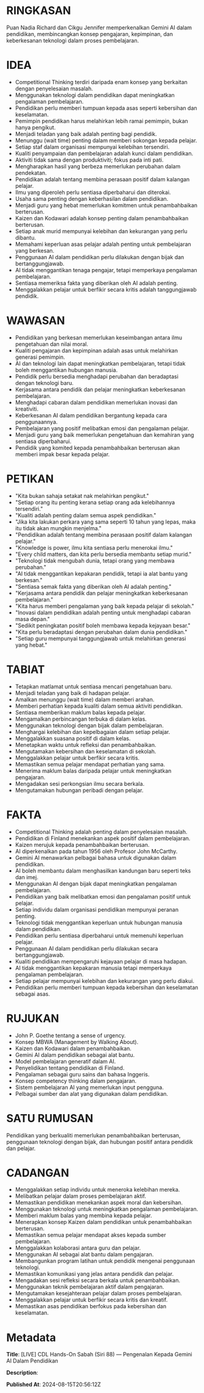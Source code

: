 # RINGKASAN
Puan Nadia Richard dan Cikgu Jennifer memperkenalkan Gemini AI dalam pendidikan, membincangkan konsep pengajaran, kepimpinan, dan keberkesanan teknologi dalam proses pembelajaran.

# IDEA
- Competitional Thinking terdiri daripada enam konsep yang berkaitan dengan penyelesaian masalah.
- Menggunakan teknologi dalam pendidikan dapat meningkatkan pengalaman pembelajaran.
- Pendidikan perlu memberi tumpuan kepada asas seperti kebersihan dan keselamatan.
- Pemimpin pendidikan harus melahirkan lebih ramai pemimpin, bukan hanya pengikut.
- Menjadi teladan yang baik adalah penting bagi pendidik.
- Menunggu (wait time) penting dalam memberi sokongan kepada pelajar.
- Setiap staf dalam organisasi mempunyai kelebihan tersendiri.
- Kualiti penyampaian dan pembelajaran adalah kunci dalam pendidikan.
- Aktiviti tidak sama dengan produktiviti; fokus pada inti pati.
- Mengharapkan hasil yang berbeza memerlukan perubahan dalam pendekatan.
- Pendidikan adalah tentang membina perasaan positif dalam kalangan pelajar.
- Ilmu yang diperoleh perlu sentiasa diperbaharui dan diterokai.
- Usaha sama penting dengan keberhasilan dalam pendidikan.
- Menjadi guru yang hebat memerlukan komitmen untuk penambahbaikan berterusan.
- Kaizen dan Kodawari adalah konsep penting dalam penambahbaikan berterusan.
- Setiap anak murid mempunyai kelebihan dan kekurangan yang perlu dibantu.
- Memahami keperluan asas pelajar adalah penting untuk pembelajaran yang berkesan.
- Penggunaan AI dalam pendidikan perlu dilakukan dengan bijak dan bertanggungjawab.
- AI tidak menggantikan tenaga pengajar, tetapi memperkaya pengalaman pembelajaran.
- Sentiasa memeriksa fakta yang diberikan oleh AI adalah penting.
- Menggalakkan pelajar untuk berfikir secara kritis adalah tanggungjawab pendidik.

# WAWASAN
- Pendidikan yang berkesan memerlukan keseimbangan antara ilmu pengetahuan dan nilai moral.
- Kualiti pengajaran dan kepimpinan adalah asas untuk melahirkan generasi pemimpin.
- AI dan teknologi lain dapat meningkatkan pembelajaran, tetapi tidak boleh menggantikan hubungan manusia.
- Pendidik perlu bersedia menghadapi perubahan dan beradaptasi dengan teknologi baru.
- Kerjasama antara pendidik dan pelajar meningkatkan keberkesanan pembelajaran.
- Menghadapi cabaran dalam pendidikan memerlukan inovasi dan kreativiti.
- Keberkesanan AI dalam pendidikan bergantung kepada cara penggunaannya.
- Pembelajaran yang positif melibatkan emosi dan pengalaman pelajar.
- Menjadi guru yang baik memerlukan pengetahuan dan kemahiran yang sentiasa diperbaharui.
- Pendidik yang komited kepada penambahbaikan berterusan akan memberi impak besar kepada pelajar.

# PETIKAN
- "Kita bukan sahaja setakat nak melahirkan pengikut."
- "Setiap orang itu penting kerana setiap orang ada kelebihannya tersendiri."
- "Kualiti adalah penting dalam semua aspek pendidikan."
- "Jika kita lakukan perkara yang sama seperti 10 tahun yang lepas, maka itu tidak akan mungkin menjelma."
- "Pendidikan adalah tentang membina perasaan positif dalam kalangan pelajar."
- "Knowledge is power, ilmu kita sentiasa perlu menerokai ilmu."
- "Every child matters, dan kita perlu bersedia membantu setiap murid."
- "Teknologi tidak mengubah dunia, tetapi orang yang membawa perubahan."
- "AI tidak menggantikan kepakaran pendidik, tetapi ia alat bantu yang berkesan."
- "Sentiasa semak fakta yang diberikan oleh AI adalah penting."
- "Kerjasama antara pendidik dan pelajar meningkatkan keberkesanan pembelajaran."
- "Kita harus memberi pengalaman yang baik kepada pelajar di sekolah."
- "Inovasi dalam pendidikan adalah penting untuk menghadapi cabaran masa depan."
- "Sedikit peningkatan positif boleh membawa kepada kejayaan besar."
- "Kita perlu beradaptasi dengan perubahan dalam dunia pendidikan."
- "Setiap guru mempunyai tanggungjawab untuk melahirkan generasi yang hebat."

# TABIAT
- Tetapkan matlamat untuk sentiasa mencari pengetahuan baru.
- Menjadi teladan yang baik di hadapan pelajar.
- Amalkan menunggu (wait time) dalam memberi arahan.
- Memberi perhatian kepada kualiti dalam semua aktiviti pendidikan.
- Sentiasa memberikan maklum balas kepada pelajar.
- Mengamalkan perbincangan terbuka di dalam kelas.
- Menggunakan teknologi dengan bijak dalam pembelajaran.
- Menghargai kelebihan dan kepelbagaian dalam setiap pelajar.
- Menggalakkan suasana positif di dalam kelas.
- Menetapkan waktu untuk refleksi dan penambahbaikan.
- Mengutamakan kebersihan dan keselamatan di sekolah.
- Menggalakkan pelajar untuk berfikir secara kritis.
- Memastikan semua pelajar mendapat perhatian yang sama.
- Menerima maklum balas daripada pelajar untuk meningkatkan pengajaran.
- Mengadakan sesi perkongsian ilmu secara berkala.
- Mengutamakan hubungan peribadi dengan pelajar.

# FAKTA
- Competitional Thinking adalah penting dalam penyelesaian masalah.
- Pendidikan di Finland menekankan aspek positif dalam pembelajaran.
- Kaizen merujuk kepada penambahbaikan berterusan.
- AI diperkenalkan pada tahun 1956 oleh Profesor John McCarthy.
- Gemini AI menawarkan pelbagai bahasa untuk digunakan dalam pendidikan.
- AI boleh membantu dalam menghasilkan kandungan baru seperti teks dan imej.
- Menggunakan AI dengan bijak dapat meningkatkan pengalaman pembelajaran.
- Pendidikan yang baik melibatkan emosi dan pengalaman positif untuk pelajar.
- Setiap individu dalam organisasi pendidikan mempunyai peranan penting.
- Teknologi tidak menggantikan keperluan untuk hubungan manusia dalam pendidikan.
- Pendidikan perlu sentiasa diperbaharui untuk memenuhi keperluan pelajar.
- Penggunaan AI dalam pendidikan perlu dilakukan secara bertanggungjawab.
- Kualiti pendidikan mempengaruhi kejayaan pelajar di masa hadapan.
- AI tidak menggantikan kepakaran manusia tetapi memperkaya pengalaman pembelajaran.
- Setiap pelajar mempunyai kelebihan dan kekurangan yang perlu diakui.
- Pendidikan perlu memberi tumpuan kepada kebersihan dan keselamatan sebagai asas.

# RUJUKAN
- John P. Goethe tentang a sense of urgency.
- Konsep MBWA (Management by Walking About).
- Kaizen dan Kodawari dalam penambahbaikan.
- Gemini AI dalam pendidikan sebagai alat bantu.
- Model pembelajaran generatif dalam AI.
- Penyelidikan tentang pendidikan di Finland.
- Pengalaman sebagai guru sains dan bahasa Inggeris.
- Konsep competency thinking dalam pengajaran.
- Sistem pembelajaran AI yang memerlukan input pengguna.
- Pelbagai sumber dan alat yang digunakan dalam pendidikan.

# SATU RUMUSAN
Pendidikan yang berkualiti memerlukan penambahbaikan berterusan, penggunaan teknologi dengan bijak, dan hubungan positif antara pendidik dan pelajar.

# CADANGAN
- Menggalakkan setiap individu untuk meneroka kelebihan mereka.
- Melibatkan pelajar dalam proses pembelajaran aktif.
- Memastikan pendidikan menekankan aspek moral dan kebersihan.
- Menggunakan teknologi untuk meningkatkan pengalaman pembelajaran.
- Memberi maklum balas yang membina kepada pelajar.
- Menerapkan konsep Kaizen dalam pendidikan untuk penambahbaikan berterusan.
- Memastikan semua pelajar mendapat akses kepada sumber pembelajaran.
- Menggalakkan kolaborasi antara guru dan pelajar.
- Menggunakan AI sebagai alat bantu dalam pengajaran.
- Membangunkan program latihan untuk pendidik mengenai penggunaan teknologi.
- Memastikan komunikasi yang jelas antara pendidik dan pelajar.
- Mengadakan sesi refleksi secara berkala untuk penambahbaikan.
- Menggunakan teknik pembelajaran aktif dalam pengajaran.
- Mengutamakan kesejahteraan pelajar dalam proses pembelajaran.
- Menggalakkan pelajar untuk berfikir secara kritis dan kreatif.
- Memastikan asas pendidikan berfokus pada kebersihan dan keselamatan.

# Metadata
**Title**: [LIVE] CDL Hands-On Sabah (Siri 88) — Pengenalan Kepada Gemini AI Dalam Pendidikan

**Description**: 

**Published At**: 2024-08-15T20:56:12Z